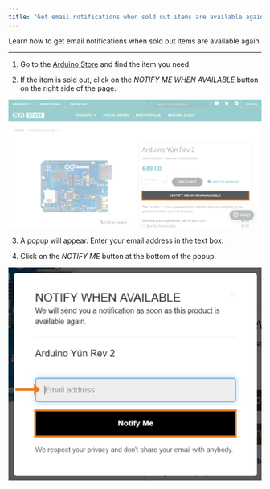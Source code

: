 ```yaml
---
title: "Get email notifications when sold out items are available again"
---
```


Learn how to get email notifications when sold out items are available again.

---

1. Go to the [Arduino Store](https://store.arduino.cc/) and find the item you need.

2. If the item is sold out, click on the *NOTIFY ME WHEN AVAILABLE* button on the right side of the page.

  !["Add to Wishlist" button, next to the "sold out" label](img/Sold_out_item_notification.png)

3. A popup will appear. Enter your email address in the text box.

4. Click on the *NOTIFY ME* button at the bottom of the popup.

  !["Add to Wishlist" button, next to the "sold out" label](img/Sold_out_item_notification_popup.png)
